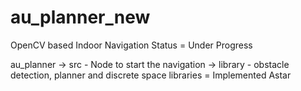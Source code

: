 # au_planner_new
OpenCV based Indoor Navigation
Status = Under Progress

au_planner
-> src - Node to start the navigation
-> library - obstacle detection, planner and discrete space libraries = Implemented Astar
